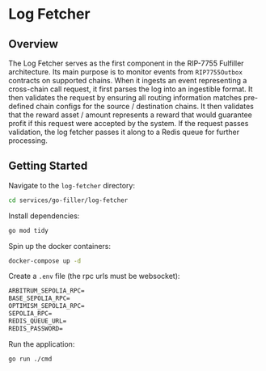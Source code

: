 # Log Fetcher

## Overview

The Log Fetcher serves as the first component in the RIP-7755 Fulfiller architecture. Its main purpose is to monitor events from `RIP7755Outbox` contracts on supported chains. When it ingests an event representing a cross-chain call request, it first parses the log into an ingestible format. It then validates the request by ensuring all routing information matches pre-defined chain configs for the source / destination chains. It then validates that the reward asset / amount represents a reward that would guarantee profit if this request were accepted by the system. If the request passes validation, the log fetcher passes it along to a Redis queue for further processing.

## Getting Started

Navigate to the `log-fetcher` directory:

```bash
cd services/go-filler/log-fetcher
```

Install dependencies:

```bash
go mod tidy
```

Spin up the docker containers:

```bash
docker-compose up -d
```

Create a `.env` file (the rpc urls must be websocket):

```txt
ARBITRUM_SEPOLIA_RPC=
BASE_SEPOLIA_RPC=
OPTIMISM_SEPOLIA_RPC=
SEPOLIA_RPC=
REDIS_QUEUE_URL=
REDIS_PASSWORD=
```

Run the application:

```bash
go run ./cmd
```

